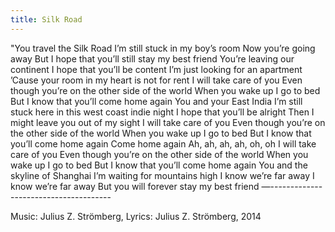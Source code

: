 ```yaml
---
title: Silk Road
---
```


"You travel the Silk Road I’m still stuck in my boy’s room Now you’re going away But I hope that you’ll still stay my best friend You’re leaving our continent I hope that you’ll be content I’m just looking for an apartment ’Cause your room in my heart is not for rent I will take care of you Even though you’re on the other side of the world When you wake up I go to bed But I know that you’ll come home again You and your East India I’m still stuck here in this west coast indie night I hope that you’ll be alright Then I might leave you out of my sight I will take care of you Even though you’re on the other side of the world When you wake up I go to bed But I know that you’ll come home again Come home again Ah, ah, ah, ah, oh, oh I will take care of you Even though you’re on the other side of the world When you wake up I go to bed But I know that you’ll come home again You and the skyline of Shanghai I’m waiting for mountains high I know we’re far away I know we’re far away But you will forever stay my best friend
—--------------------------------------

Music: Julius Z. Strömberg, Lyrics: Julius Z. Strömberg, 2014			
	


